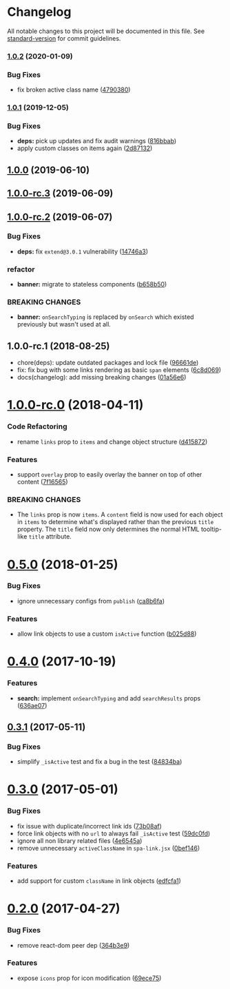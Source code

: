 # Changelog

All notable changes to this project will be documented in this file. See [standard-version](https://github.com/conventional-changelog/standard-version) for commit guidelines.

### [1.0.2](https://github.com/skipjack/react-banner/compare/v1.0.1...v1.0.2) (2020-01-09)


### Bug Fixes

* fix broken active class name ([4790380](https://github.com/skipjack/react-banner/commit/4790380))



### [1.0.1](https://github.com/skipjack/react-banner/compare/v1.0.0...v1.0.1) (2019-12-05)


### Bug Fixes

* **deps:** pick up updates and fix audit warnings ([816bbab](https://github.com/skipjack/react-banner/commit/816bbab))
* apply custom classes on items again ([2d87132](https://github.com/skipjack/react-banner/commit/2d87132))



## [1.0.0](https://github.com/skipjack/react-banner/compare/v1.0.0-rc.3...v1.0.0) (2019-06-10)



## [1.0.0-rc.3](https://github.com/skipjack/react-banner/compare/v1.0.0-rc.2...v1.0.0-rc.3) (2019-06-09)



## [1.0.0-rc.2](https://github.com/skipjack/react-banner/compare/v1.0.0-rc.1...v1.0.0-rc.2) (2019-06-07)


### Bug Fixes

* **deps:** fix `extend@3.0.1` vulnerability ([14746a3](https://github.com/skipjack/react-banner/commit/14746a3))


### refactor

* **banner:** migrate to stateless components ([b658b50](https://github.com/skipjack/react-banner/commit/b658b50))


### BREAKING CHANGES

* **banner:** `onSearchTyping` is replaced by `onSearch` which
existed previously but wasn't used at all.



<a name="1.0.0-rc.1"></a>
## 1.0.0-rc.1 (2018-08-25)

* chore(deps): update outdated packages and lock file ([96661de](https://github.com/skipjack/react-banner/commit/96661de))
* fix: fix bug with some links rendering as basic `span` elements ([6c8d069](https://github.com/skipjack/react-banner/commit/6c8d069))
* docs(changelog): add missing breaking changes ([01a56e6](https://github.com/skipjack/react-banner/commit/01a56e6))



<a name="1.0.0-rc.0"></a>
# [1.0.0-rc.0](https://github.com/skipjack/react-banner/compare/v0.5.0...v1.0.0-rc.0) (2018-04-11)


### Code Refactoring

* rename `links` prop to `items` and change object structure ([d415872](https://github.com/skipjack/react-banner/commit/d415872))


### Features

* support `overlay` prop to easily overlay the banner on top of other content ([7f16565](https://github.com/skipjack/react-banner/commit/7f16565))


### BREAKING CHANGES

* The `links` prop is now `items`. A `content` field is now used for
each object in `items` to determine what's displayed rather than the previous 
`title` property. The `title` field now only determines the normal HTML
tooltip-like `title` attribute.



<a name="0.5.0"></a>
# [0.5.0](https://github.com/skipjack/react-banner/compare/v0.4.0...v0.5.0) (2018-01-25)


### Bug Fixes

* ignore unnecessary configs from `publish` ([ca8b6fa](https://github.com/skipjack/react-banner/commit/ca8b6fa))


### Features

* allow link objects to use a custom `isActive` function ([b025d88](https://github.com/skipjack/react-banner/commit/b025d88))



<a name="0.4.0"></a>
# [0.4.0](https://github.com/skipjack/react-banner/compare/v0.3.1...v0.4.0) (2017-10-19)


### Features

* **search:** implement `onSearchTyping` and add `searchResults` props ([636ae07](https://github.com/skipjack/react-banner/commit/636ae07))



<a name="0.3.1"></a>
## [0.3.1](https://github.com/skipjack/react-banner/compare/v0.3.0...v0.3.1) (2017-05-11)


### Bug Fixes

* simplify `_isActive` test and fix a bug in the test ([84834ba](https://github.com/skipjack/react-banner/commit/84834ba))



<a name="0.3.0"></a>
# [0.3.0](https://github.com/skipjack/react-banner/compare/v0.2.0...v0.3.0) (2017-05-01)


### Bug Fixes

* fix issue with duplicate/incorrect link ids ([73b08af](https://github.com/skipjack/react-banner/commit/73b08af))
* force link objects with no `url` to always fail `_isActive` test ([59dc0fd](https://github.com/skipjack/react-banner/commit/59dc0fd))
* ignore all non library related files ([4e6545a](https://github.com/skipjack/react-banner/commit/4e6545a))
* remove unnecessary `activeClassName` in `spa-link.jsx` ([0bef146](https://github.com/skipjack/react-banner/commit/0bef146))


### Features

* add support for custom `className` in link objects ([edfcfa1](https://github.com/skipjack/react-banner/commit/edfcfa1))



<a name="0.2.0"></a>
# [0.2.0](https://github.com/skipjack/react-banner/compare/v0.1.7...v0.2.0) (2017-04-27)


### Bug Fixes

* remove react-dom peer dep ([364b3e9](https://github.com/skipjack/react-banner/commit/364b3e9))


### Features

* expose `icons` prop for icon modification ([69ece75](https://github.com/skipjack/react-banner/commit/69ece75))
